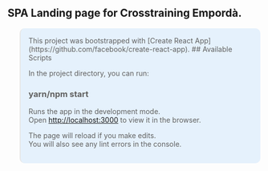 ## SPA Landing page for Crosstraining Empordà.

<blockquote style="padding: 1rem; background-color: #e5f1fc; border-radius: 10px">
This project was bootstrapped with [Create React App](https://github.com/facebook/create-react-app).
## Available Scripts

In the project directory, you can run:

### yarn/npm start

Runs the app in the development mode.<br />
Open [http://localhost:3000](http://localhost:3000) to view it in the browser.

The page will reload if you make edits.<br />
You will also see any lint errors in the console.
</blockquote>



